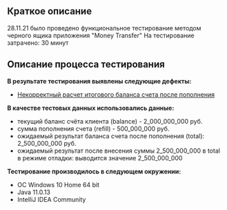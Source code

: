## Краткое описание
28.11.21 было проведено функциональное тестирование методом черного ящика приложения  "Money Transfer"
На тестирование затрачено: 30 минут

## Описание процесса тестирования

**В результате тестирования выявлены следующие дефекты:**

* [Некорректный расчет итогового баланса счета после пополнения](https://github.com/GerAnna/Java1.1/issues/1) 

**В качестве тестовых данных использовались данные:**

* текущий баланс счёта клиента (balance) - 2_000_000_000 руб.
* сумма пополнения счета (refill) - 500_000_000 руб.
* ожидаемый результат баланса счета после пополнения (total): 2_500_000_000  руб.
* ожидаемый результат после внесения суммы 2_500_000_000 в total в режиме отладки: выводится значение 2_500_000_000


**Тестирование производилось в следующем окружении:**

* ОС Windows 10 Home 64 bit
* Java 11.0.13
* IntelliJ IDEA Community